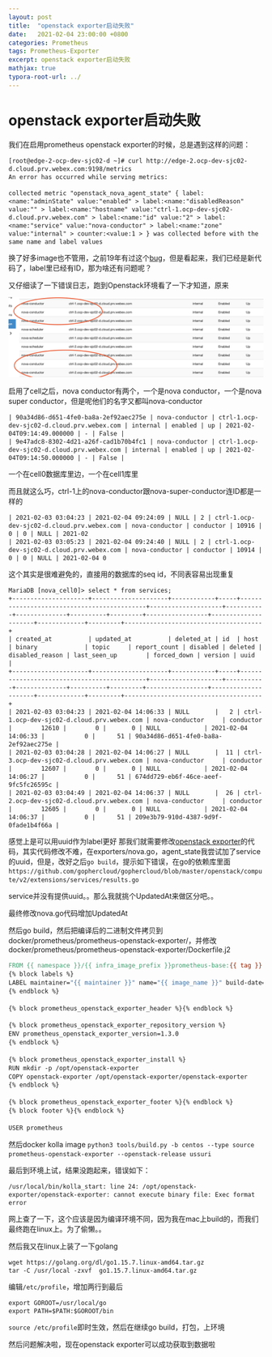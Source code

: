 ```yaml
---
layout: post
title:  "openstack exporter启动失败"
date:   2021-02-04 23:00:00 +0800
categories: Prometheus
tags: Prometheus-Exporter
excerpt: openstack exporter启动失败
mathjax: true
typora-root-url: ../
---
```


# openstack exporter启动失败

我们在启用prometheus openstack exporter的时候，总是遇到这样的问题：

```shell
[root@edge-2-ocp-dev-sjc02-d ~]# curl http://edge-2.ocp-dev-sjc02-d.cloud.prv.webex.com:9198/metrics
An error has occurred while serving metrics:

collected metric "openstack_nova_agent_state" { label:<name:"adminState" value:"enabled" > label:<name:"disabledReason" value:"" > label:<name:"hostname" value:"ctrl-1.ocp-dev-sjc02-d.cloud.prv.webex.com" > label:<name:"id" value:"2" > label:<name:"service" value:"nova-conductor" > label:<name:"zone" value:"internal" > counter:<value:1 > } was collected before with the same name and label values
```

换了好多image也不管用，之前19年有过这个[bug](https://github.com/openstack-exporter/openstack-exporter/issues/37)，但是看起来，我们已经是新代码了，label里已经有ID，那为啥还有问题呢？

又仔细读了一下错误日志，跑到Openstack环境看了一下才知道，原来

![image-20210204225746822](/../assets/images/image-20210204225746822.png)

启用了cell之后，nova conductor有两个，一个是nova conductor，一个是nova super conductor，但是呢他们的名字又都叫nova-conductor

```
| 90a34d86-d651-4fe0-ba8a-2ef92aec275e | nova-conductor | ctrl-1.ocp-dev-sjc02-d.cloud.prv.webex.com | internal | enabled | up | 2021-02-04T09:14:49.000000 | - | False |
| 9e47adc8-8302-4d21-a26f-cad1b70b4fc1 | nova-conductor | ctrl-1.ocp-dev-sjc02-d.cloud.prv.webex.com | internal | enabled | up | 2021-02-04T09:14:50.000000 | - | False |
```

一个在cell0数据库里边，一个在cell1库里

而且就这么巧，ctrl-1上的nova-conductor跟nova-super-conductor连ID都是一样的

```shell
| 2021-02-03 03:04:23 | 2021-02-04 09:24:09 | NULL | 2 | ctrl-1.ocp-dev-sjc02-d.cloud.prv.webex.com | nova-conductor | conductor | 10916 | 0 | 0 | NULL | 2021-02
| 2021-02-03 03:05:23 | 2021-02-04 09:24:40 | NULL | 2 | ctrl-1.ocp-dev-sjc02-d.cloud.prv.webex.com | nova-conductor | conductor | 10914 | 0 | 0 | NULL | 2021-02-04 0
```

这个其实是很难避免的，直接用的数据库的seq id，不同表容易出现重复

```shell
MariaDB [nova_cell0]> select * from services;
+---------------------+---------------------+------------+-----+--------------------------------------------+--------------------+-----------+--------------+----------+---------+-----------------+---------------------+-------------+---------+--------------------------------------+
| created_at          | updated_at          | deleted_at | id  | host                                       | binary             | topic     | report_count | disabled | deleted | disabled_reason | last_seen_up        | forced_down | version | uuid                                 |
+---------------------+---------------------+------------+-----+--------------------------------------------+--------------------+-----------+--------------+----------+---------+-----------------+---------------------+-------------+---------+--------------------------------------+
| 2021-02-03 03:04:23 | 2021-02-04 14:06:33 | NULL       |   2 | ctrl-1.ocp-dev-sjc02-d.cloud.prv.webex.com | nova-conductor     | conductor |        12610 |        0 |       0 | NULL            | 2021-02-04 14:06:33 |           0 |      51 | 90a34d86-d651-4fe0-ba8a-2ef92aec275e |
| 2021-02-03 03:04:28 | 2021-02-04 14:06:27 | NULL       |  11 | ctrl-3.ocp-dev-sjc02-d.cloud.prv.webex.com | nova-conductor     | conductor |        12607 |        0 |       0 | NULL            | 2021-02-04 14:06:27 |           0 |      51 | 674dd729-eb6f-46ce-aeef-9fc5fc26595c |
| 2021-02-03 03:04:49 | 2021-02-04 14:06:37 | NULL       |  26 | ctrl-2.ocp-dev-sjc02-d.cloud.prv.webex.com | nova-conductor     | conductor |        12605 |        0 |       0 | NULL            | 2021-02-04 14:06:37 |           0 |      51 | 209e3b79-910d-4387-9d9f-0fade1b4f66a |
```

感觉上是可以用uuid作为label更好
那我们就需要修改[openstack exporter](https://github.com/openstack-exporter/openstack-exporter)的代码，其实代码修改不难，在exporters/nova.go，agent_state我尝试加了service的uuid，但是，改好之后`go build`，提示如下错误，在go的依赖库里面`https://github.com/gophercloud/gophercloud/blob/master/openstack/compute/v2/extensions/services/results.go`

service并没有提供uuid。。那么我就挑个UpdatedAt来做区分吧。。

最终修改nova.go代码增加UpdatedAt

然后go build，然后把编译后的二进制文件拷贝到docker/prometheus/prometheus-openstack-exporter/，并修改docker/prometheus/prometheus-openstack-exporter/Dockerfile.j2

```makefile
FROM {{ namespace }}/{{ infra_image_prefix }}prometheus-base:{{ tag }}
{% block labels %}
LABEL maintainer="{{ maintainer }}" name="{{ image_name }}" build-date="{{ build_date }}"
{% endblock %}

{% block prometheus_openstack_exporter_header %}{% endblock %}

{% block prometheus_openstack_exporter_repository_version %}
ENV prometheus_openstack_exporter_version=1.3.0
{% endblock %}

{% block prometheus_openstack_exporter_install %}
RUN mkdir -p /opt/openstack-exporter
COPY openstack-exporter /opt/openstack-exporter/openstack-exporter
{% endblock %}

{% block prometheus_openstack_exporter_footer %}{% endblock %}
{% block footer %}{% endblock %}

USER prometheus
```

然后docker kolla image `python3 tools/build.py -b centos --type source prometheus-openstack-exporter --openstack-release ussuri`

最后到环境上试，结果没跑起来，错误如下：

```shell
/usr/local/bin/kolla_start: line 24: /opt/openstack-exporter/openstack-exporter: cannot execute binary file: Exec format error
```

网上查了一下，这个应该是因为编译环境不同，因为我在mac上build的，而我们最终跑在linux上。为了偷懒。。

然后我又在linux上装了一下golang

```shell
wget https://golang.org/dl/go1.15.7.linux-amd64.tar.gz
tar -C /usr/local -zxvf  go1.15.7.linux-amd64.tar.gz
```

编辑`/etc/profile`，增加两行到最后

```shell
export GOROOT=/usr/local/go
export PATH=$PATH:$GOROOT/bin
```

`source /etc/profile`即时生效，然后在继续go build，打包，上环境

然后问题解决啦，现在openstack exporter可以成功获取到数据啦

